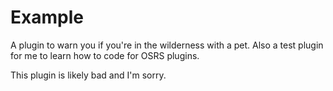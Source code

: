 # Example
A plugin to warn you if you're in the wilderness with a pet.
Also a test plugin for me to learn how to code for OSRS plugins.

This plugin is likely bad and I'm sorry.